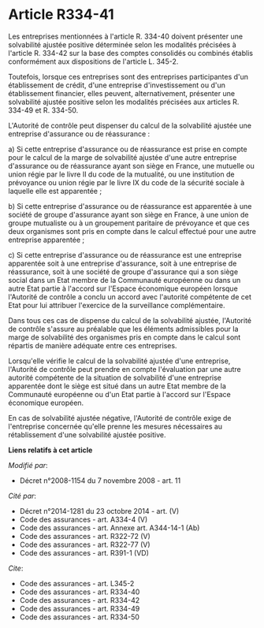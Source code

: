 # Article R334-41

Les entreprises mentionnées à l'article R. 334-40 doivent présenter une solvabilité ajustée positive déterminée selon les
modalités précisées à l'article R. 334-42 sur la base des comptes consolidés ou combinés établis conformément aux
dispositions de l'article L. 345-2. 

Toutefois, lorsque ces entreprises sont des entreprises participantes d'un établissement de crédit, d'une entreprise
d'investissement ou d'un établissement financier, elles peuvent, alternativement, présenter une solvabilité ajustée positive
selon les modalités précisées aux articles R. 334-49 et R. 334-50. 

L'Autorité de contrôle peut dispenser du calcul de la solvabilité ajustée une entreprise d'assurance ou de réassurance : 

a) Si cette entreprise d'assurance ou de réassurance est prise en compte pour le calcul de la marge de solvabilité ajustée
d'une autre entreprise d'assurance ou de réassurance ayant son siège en France, une mutuelle ou union régie par le livre II
du code de la mutualité, ou une institution de prévoyance ou union régie par le livre IX du code de la sécurité sociale à
laquelle elle est apparentée ; 

b) Si cette entreprise d'assurance ou de réassurance est apparentée à une société de groupe d'assurance ayant son siège en
France, à une union de groupe mutualiste ou à un groupement paritaire de prévoyance et que ces deux organismes sont pris en
compte dans le calcul effectué pour une autre entreprise apparentée ; 

c) Si cette entreprise d'assurance ou de réassurance est une entreprise apparentée soit à une entreprise d'assurance, soit à
une entreprise de réassurance, soit à une société de groupe d'assurance qui a son siège social dans un Etat membre de la
Communauté européenne ou dans un autre Etat partie à l'accord sur l'Espace économique européen lorsque l'Autorité de contrôle
a conclu un accord avec l'autorité compétente de cet Etat pour lui attribuer l'exercice de la surveillance complémentaire. 

Dans tous ces cas de dispense du calcul de la solvabilité ajustée, l'Autorité de contrôle s'assure au préalable que les
éléments admissibles pour la marge de solvabilité des organismes pris en compte dans le calcul sont répartis de manière
adéquate entre ces entreprises. 

Lorsqu'elle vérifie le calcul de la solvabilité ajustée d'une entreprise, l'Autorité de contrôle peut prendre en compte
l'évaluation par une autre autorité compétente de la situation de solvabilité d'une entreprise apparentée dont le siège est
situé dans un autre Etat membre de la Communauté européenne ou d'un Etat partie à l'accord sur l'Espace économique européen. 

En cas de solvabilité ajustée négative, l'Autorité de contrôle exige de l'entreprise concernée qu'elle prenne les mesures
nécessaires au rétablissement d'une solvabilité ajustée positive.

**Liens relatifs à cet article**

_Modifié par_:

  - Décret n°2008-1154 du 7 novembre 2008 - art. 11

_Cité par_:

  - Décret n°2014-1281 du 23 octobre 2014 - art. (V)
  - Code des assurances - art. A334-4 (V)
  - Code des assurances - art. Annexe art. A344-14-1 (Ab)
  - Code des assurances - art. R322-72 (V)
  - Code des assurances - art. R322-77 (V)
  - Code des assurances - art. R391-1 (VD)

_Cite_:

  - Code des assurances - art. L345-2
  - Code des assurances - art. R334-40
  - Code des assurances - art. R334-42
  - Code des assurances - art. R334-49
  - Code des assurances - art. R334-50

